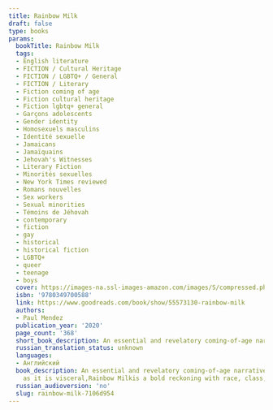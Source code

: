 ```yaml
---
title: Rainbow Milk
draft: false
type: books
params:
  bookTitle: Rainbow Milk
  tags:
  - English literature
  - FICTION / Cultural Heritage
  - FICTION / LGBTQ+ / General
  - FICTION / Literary
  - Fiction coming of age
  - Fiction cultural heritage
  - Fiction lgbtq+ general
  - Garçons adolescents
  - Gender identity
  - Homosexuels masculins
  - Identité sexuelle
  - Jamaicans
  - Jamaïquains
  - Jehovah's Witnesses
  - Literary Fiction
  - Minorités sexuelles
  - New York Times reviewed
  - Romans nouvelles
  - Sex workers
  - Sexual minorities
  - Témoins de Jéhovah
  - contemporary
  - fiction
  - gay
  - historical
  - historical fiction
  - LGBTQ+
  - queer
  - teenage
  - boys
  cover: https://images-na.ssl-images-amazon.com/images/S/compressed.photo.goodreads.com/books/1602561987i/55573130.jpg
  isbn: '9780349700588'
  link: https://www.goodreads.com/book/show/55573130-rainbow-milk
  authors:
  - Paul Mendez
  publication_year: '2020'
  page_count: '368'
  short_book_description: An essential and revelatory coming-of-age narrative from a thrilling new voice,Rainbow Milkfollows nineteen-year-old Jesse McCarthy as he grapples with his racial and sexual identities against the...
  russian_translation_status: unknown
  languages:
  - Английский
  book_description: An essential and revelatory coming-of-age narrative from a thrilling new voice,Rainbow Milkfollows nineteen-year-old Jesse McCarthy as he grapples with his racial and sexual identities against the backdrop of his Jehovah's Witness upbringing.In the 1950s, ex-boxer Norman Alonso is a determined and humble Jamaican who has immigrated to Britain with his wife and children to secure a brighter future. Blighted with unexpected illness and racism, Norman and his family are resilient, but are all too aware that their family will need more than just hope to survive in their new country.At the turn of the millennium, Jesse seeks a fresh start in London, escaping a broken immediate family, a repressive religious community and his depressed hometown in the industrial Black Country. But once he arrives he finds himself at a loss for a new center of gravity, and turns to sex work, music and art to create his own notions of love, masculinity and spirituality.A wholly original novel as tender
    as it is visceral,Rainbow Milkis a bold reckoning with race, class, sexuality, freedom and religion across generations, time and cultures.
  russian_audioversion: 'no'
  slug: rainbow-milk-7106d954
---
```

